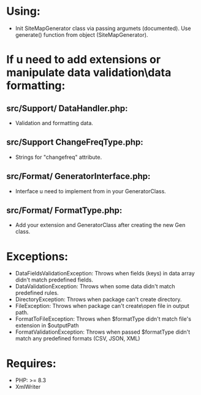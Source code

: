 # Using:
* Init SiteMapGenerator class via passing argumets (documented). Use generate() function from object (SiteMapGenerator).

# If u need to add extensions or manipulate data validation\data formatting:
## src/Support/ DataHandler.php:
* Validation and formatting data.
## src/Support ChangeFreqType.php:
* Strings for "changefreq" attribute.
## src/Format/ GeneratorInterface.php:
* Interface u need to implement from in your GeneratorClass.
## src/Format/ FormatType.php:
* Add your extension and GeneratorClass after creating the new Gen class.

# Exceptions:
* DataFieldsValidationException: Throws when fields (keys) in data array didn't match predefined fields.
* DataValidationException: Throws when some data didn't match predefined rules.
* DirectoryException: Throws when package can't create directory.
* FileException: Throws when package can't create\open file in output path.
* FormatToFileException: Throws when $formatType didn't match file's extension in $outputPath
* FormatValidationException: Throws when passed $formatType didn't match any predefined formats (CSV, JSON, XML)

# Requires:
* PHP: >= 8.3
* XmlWriter
  
